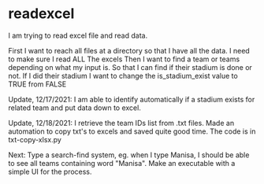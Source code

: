 # readexcel
I am trying to read excel file and read data.

First I want to reach all files at a directory so that I have all the data. I need to make sure I read ALL The excels
Then I want to find a team or teams depending on what my input is. So that I can find if their stadium is done or not.
If I did their stadium I want to change the is_stadium_exist value to TRUE from FALSE

Update, 12/17/2021: I am able to identify automatically if a stadium exists for related team and put data down to excel.

Update, 12/18/2021: I retrieve the team IDs list from .txt files. Made an automation to copy txt's to excels and saved quite good time. The code is in txt-copy-xlsx.py

Next: Type a search-find system, eg. when I type Manisa, I should be able to see all teams containing word "Manisa".
Make an executable with a simple UI for the process.
